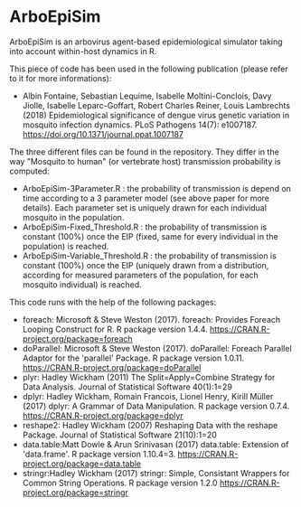 # ArboEpiSim
ArboEpiSim is an arbovirus agent-based epidemiological simulator taking into account within-host dynamics in R.

This piece of code has been used in the following publication (please refer to it for more informations):
- Albin Fontaine, Sebastian Lequime, Isabelle Moltini-Conclois, Davy Jiolle, Isabelle Leparc-Goffart, Robert Charles Reiner, Louis Lambrechts (2018) Epidemiological significance of dengue virus genetic variation in mosquito infection
dynamics. PLoS Pathogens 14(7): e1007187. https://doi.org/10.1371/journal.ppat.1007187

The three different files can be found in the repository. They differ in the way "Mosquito to human" (or vertebrate host) transmission probability is computed:
- ArboEpiSim-3Parameter.R : the probability of transmission is depend on time according to a 3 parameter model (see above paper for more details). Each parameter set is uniquely drawn for each individual mosquito in the population.
- ArboEpiSim-Fixed_Threshold.R : the probability of transmission is constant (100%) once the EIP (fixed, same for every individual in the population) is reached.
- ArboEpiSim-Variable_Threshold.R : the probability of transmission is constant (100%) once the EIP (uniquely drawn from a distribution, according for measured parameters of the population, for each mosquito individual) is reached. 

This code runs with the help of the following packages:
- foreach: Microsoft & Steve Weston (2017). foreach: Provides Foreach Looping Construct for R. R package version 1.4.4. https://CRAN.R-project.org/package=foreach
- doParallel: Microsoft & Steve Weston (2017). doParallel: Foreach Parallel Adaptor for the 'parallel' Package. R package version 1.0.11. https://CRAN.R-project.org/package=doParallel
- plyr: Hadley Wickham (2011) The Split=Apply=Combine Strategy for Data Analysis. Journal of Statistical Software 40(1):1=29
- dplyr: Hadley Wickham, Romain Francois, Lionel Henry, Kirill Müller (2017) dplyr: A Grammar of Data Manipulation. R package version 0.7.4. https://CRAN.R-project.org/package=dplyr
- reshape2: Hadley Wickham (2007) Reshaping Data with the reshape Package. Journal of Statistical Software 21(10):1=20
- data.table:Matt Dowle & Arun Srinivasan (2017) data.table: Extension of 'data.frame'. R package version 1.10.4=3. https://CRAN.R-project.org/package=data.table
- stringr:Hadley Wickham (2017) stringr: Simple, Consistant Wrappers for Common String Operations. R package version 1.2.0 https://CRAN.R-project.org/package=stringr
